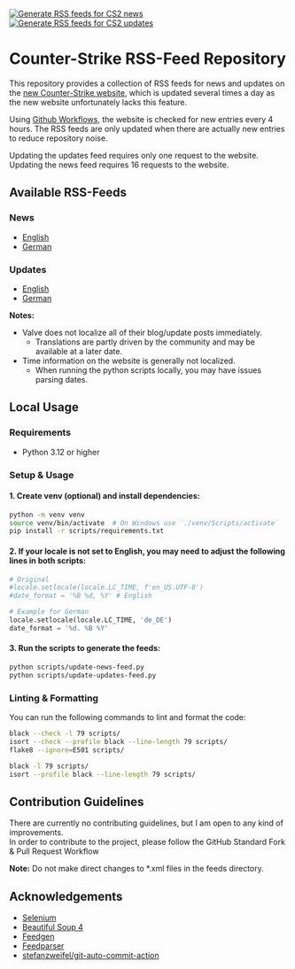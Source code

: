 [![Generate RSS feeds for CS2 news](https://github.com/IceQ1337/CS2-RSS-Feed/actions/workflows/generate-news-feed.yaml/badge.svg)](https://github.com/IceQ1337/CS2-RSS-Feed/actions/workflows/generate-news-feed.yaml) [![Generate RSS feeds for CS2 updates](https://github.com/IceQ1337/CS2-RSS-Feed/actions/workflows/generate-updates-feed.yaml/badge.svg)](https://github.com/IceQ1337/CS2-RSS-Feed/actions/workflows/generate-updates-feed.yaml)

# Counter-Strike RSS-Feed Repository
This repository provides a collection of RSS feeds for news and updates on the [new Counter-Strike website](https://counter-strike.net), which is updated several times a day as the new website unfortunately lacks this feature.  

Using [Github Workflows](https://docs.github.com/en/actions/using-workflows), the website is checked for new entries every 4 hours. The RSS feeds are only updated when there are actually new entries to reduce repository noise.  

Updating the updates feed requires only one request to the website.  
Updating the news feed requires 16 requests to the website.  

## Available RSS-Feeds
### News
-  [English](https://raw.githubusercontent.com/IceQ1337/CS-RSS-Feed/master/feeds/news-feed-en.xml)
-  [German](https://raw.githubusercontent.com/IceQ1337/CS-RSS-Feed/master/feeds/news-feed-de.xml)

### Updates
-  [English](https://raw.githubusercontent.com/IceQ1337/CS-RSS-Feed/master/feeds/updates-feed-en.xml)
-  [German](https://raw.githubusercontent.com/IceQ1337/CS-RSS-Feed/master/feeds/updates-feed-de.xml)

**Notes:**
- Valve does not localize all of their blog/update posts immediately.
  - Translations are partly driven by the community and may be available at a later date.
- Time information on the website is generally not localized.
  - When running the python scripts locally, you may have issues parsing dates.

## Local Usage

### Requirements
- Python 3.12 or higher

### Setup & Usage

#### 1. Create venv (optional) and install dependencies:

```bash
python -m venv venv
source venv/bin/activate  # On Windows use `./venv/Scripts/activate`
pip install -r scripts/requirements.txt
```

#### 2. If your locale is not set to English, you may need to adjust the following lines in both scripts:

```python
# Original
#locale.setlocale(locale.LC_TIME, f'en_US.UTF-8')
#date_format = '%B %d, %Y' # English

# Example for German
locale.setlocale(locale.LC_TIME, 'de_DE')
date_format = '%d. %B %Y'
```

#### 3. Run the scripts to generate the feeds:

```bash
python scripts/update-news-feed.py
python scripts/update-updates-feed.py
```

### Linting & Formatting

You can run the following commands to lint and format the code:

```bash
black --check -l 79 scripts/
isort --check --profile black --line-length 79 scripts/
flake8 --ignore=E501 scripts/
```

```bash
black -l 79 scripts/
isort --profile black --line-length 79 scripts/
```

## Contribution Guidelines
There are currently no contributing guidelines, but I am open to any kind of improvements.  
In order to contribute to the project, please follow the GitHub Standard Fork & Pull Request Workflow  

**Note:** Do not make direct changes to *.xml files in the feeds directory.

## Acknowledgements
- [Selenium](https://github.com/SeleniumHQ/selenium)
- [Beautiful Soup 4](https://www.crummy.com/software/BeautifulSoup/)
- [Feedgen](https://feedgen.kiesow.be/)
- [Feedparser](https://github.com/kurtmckee/feedparser)
- [stefanzweifel/git-auto-commit-action](https://github.com/stefanzweifel/git-auto-commit-action)
